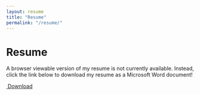```yaml
---
layout: resume
title: "Resume"
permalink: "/resume/"
---
```


# Resume

A browser viewable version of my resume is not currently available. Instead, click the link below to download my resume as a Microsoft Word document!

<a href="/public/resume.docx" download class="btn btn-default"><i class="fa fa-download"></i>&nbsp;Download</a>
